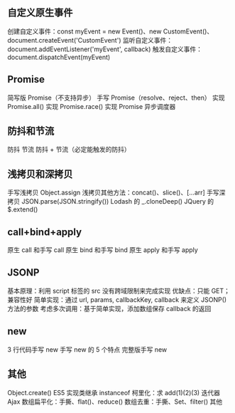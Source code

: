 ## 自定义原生事件

创建自定义事件：const myEvent = new Event()、new CustomEvent()、document.createEvent('CustomEvent')
监听自定义事件：document.addEventListener('myEvent', callback)
触发自定义事件：document.dispatchEvent(myEvent)


## Promise

简写版 Promise（不支持异步）
手写 Promise（resolve、reject、then）
实现 Promise.all()
实现 Promise.race()
实现 Promise 异步调度器


## 防抖和节流

防抖
节流
防抖 + 节流（必定能触发的防抖）


## 浅拷贝和深拷贝

手写浅拷贝
Object.assign
浅拷贝其他方法：concat()、slice()、[...arr]
手写深拷贝
JSON.parse(JSON.stringify())
Lodash 的 _.cloneDeep()
JQuery 的 $.extend()


## call+bind+apply

原生 call 和手写 call
原生 bind 和手写 bind
原生 apply 和手写 apply


## JSONP

基本原理：利用 script 标签的 src 没有跨域限制来完成实现
优缺点：只能 GET；兼容性好
简单实现：通过 url, params, callbackKey, callback 来定义 JSONP() 方法的参数
考虑多次调用：基于简单实现，添加数组保存 callback 的返回


## new

3 行代码手写 new
手写 new 的 5 个特点
完整版手写 new


## 其他

Object.create()
ES5 实现类继承
instanceof
柯里化：求 add(1)(2)(3)
迭代器
Ajax
数组扁平化：手撕、flat()、reduce()
数组去重：手撕、Set、filter()
其他

